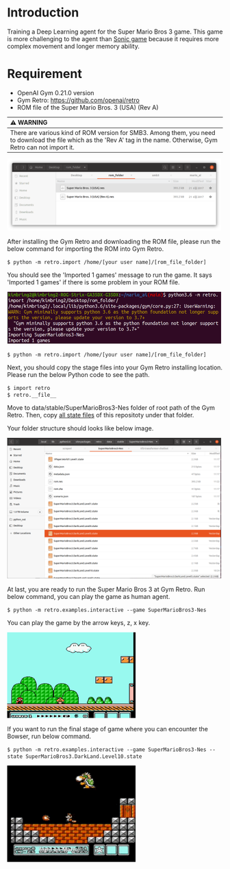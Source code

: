 # Introduction
Training a Deep Learning agent for the Super Mario Bros 3 game. This game is more challenging to the agent than [Sonic game](https://github.com/kimbring2/SonicTheHedgehog2-Tensorflow2) because it requires more complex movement and longer memory ability.

# Requirement
- OpenAI Gym 0.21.0 version
- Gym Retro: https://github.com/openai/retro
- ROM file of the Super Mario Bros. 3 (USA) (Rev A)

| :warning: WARNING          |
|:---------------------------|
| There are various kind of ROM version for SMB3. Among them, you need to download the file which as the 'Rev A' tag in the name. Otherwise, Gym Retro can not import it. |

<img src="images/smb3_version.png" width="500">

After installing the Gym Retro and downloading the ROM file, please run the below command for importing the ROM into Gym Retro.

```
$ python -m retro.import /home/[your user name]/[rom_file_folder]
```

You should see the 'Imported 1 games' message to run the game. It says 'Imported 1 games' if there is some problem in your ROM file. 

<img src="images/retro_rom_import.png" width="500">


```
$ python -m retro.import /home/[your user name]/[rom_file_folder]
```

Next, you should copy the stage files into your Gym Retro installing location. Please run the below Python code to see the path.

```
$ import retro
$ retro.__file__
```

Move to data/stable/SuperMarioBros3-Nes folder of root path of the Gym Retro. Then, copy [all state files](https://github.com/kimbring2/mario_ai/tree/main/states) of this repositoty under that folder.

Your folder structure should looks like below image.

<img src="images/retro_folder_structure.png" width="500">

At last, you are ready to run the Super Mario Bros 3 at Gym Retro. Run below command, you can play the game as human agent.

```
$ python -m retro.examples.interactive --game SuperMarioBros3-Nes
```

You can play the game by the arrow keys, z, x key. 

<img src="images/smb3_state_1.gif" width="300">

If you want to run the final stage of game where you can encounter the Bowser, run below command.

```
$ python -m retro.examples.interactive --game SuperMarioBros3-Nes --state SuperMarioBros3.DarkLand.Level10.state
```

<img src="images/Bowser.gif" width="300">
